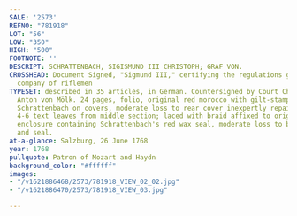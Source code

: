 ```yaml
---
SALE: '2573'
REFNO: "781918"
LOT: "56"
LOW: "350"
HIGH: "500"
FOOTNOTE: ''
DESCRIPT: SCHRATTENBACH, SIGISMUND III CHRISTOPH; GRAF VON.
CROSSHEAD: Document Signed, "Sigmund III," certifying the regulations governing a
  company of riflemen
TYPESET: described in 35 articles, in German. Countersigned by Court Chancellor Felix
  Anton von Mölk. 24 pages, folio, original red morocco with gilt-stamped arms of
  Schrattenbach on covers, moderate loss to rear cover inexpertly repaired; lacking
  4-6 text leaves from middle section; laced with braid affixed to original wooden
  enclosure containing Schrattenbach's red wax seal, moderate loss to both enclosure
  and seal.
at-a-glance: Salzburg, 26 June 1768
year: 1768
pullquote: Patron of Mozart and Haydn
background_color: "#ffffff"
images:
- "/v1621886468/2573/781918_VIEW_02_02.jpg"
- "/v1621886470/2573/781918_VIEW_03.jpg"

---
```

